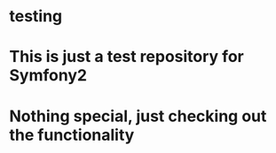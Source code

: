 # testing

# This is just a test repository for Symfony2
# Nothing special, just checking out the functionality

